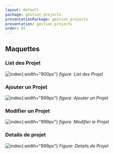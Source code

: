 ```yaml
---
layout: default
package: gestion_projects
presentationPackage: gestion_projects
presentation: gestion_projects
order: 55
---
```

## Maquettes

### List des Projet

![index](/prototype/conception/maquettes/images/list_des_projets.png){:width="900px"}
_figure: List des Projet_


<!-- new slide -->


### Ajouter un Projet

![index](/prototype/conception/maquettes/images/ajouter_un_projet.png){:width="999px"}
_figure: Ajouter un Projet_

<!-- new slide -->


### Modifier un Projet

![index](/prototype/conception/maquettes/images/modifier_le_projet.png){:width="999px"}
_figure: Modifier le Projet_

<!-- new slide -->


### Details de projet

![index](/prototype/conception/maquettes/images/details_de_projet.png){:width="999px"}
*Figure: Details de Projet*

<!-- new slide -->
